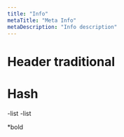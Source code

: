 ```yaml
---
title: "Info"
metaTitle: "Meta Info"
metaDescription: "Info description"
---
```



<h1> Header traditional </h1>

# Hash 

-list
-list

*bold
